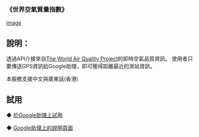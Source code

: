### 《世界空氣質量指數》
[image](https://waqi.info/icons/logo.map.png?_=1583838645)

說明：
-------
透過API介接來自[The World Air Quality Project](https://aqicn.org/map/)的即時空氣品質資訊。
使用者只要傳送GPS資訊給Google助理，即可獲得距離最近的測站資訊。

本服務支援中文與廣東話(香港)
  
試用
-------
◆ [於Google助理上試用](https://assistant.google.com/services/invoke/uid/000000b85163c25c)
  
◆ [Google助理上的說明頁面](https://assistant.google.com/services/a/uid/000000b85163c25c)
